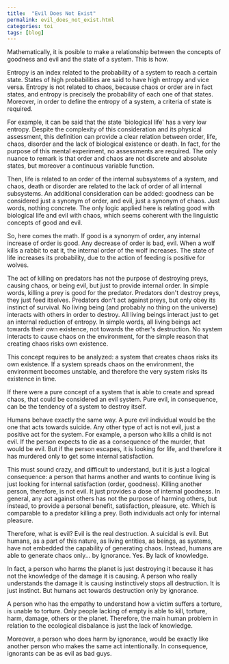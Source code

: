 ```yaml
---
title:  "Evil Does Not Exist"
permalink: evil_does_not_exist.html
categories: toi
tags: [blog]
---
```

Mathematically, it is posible to make a relationship between the concepts of goodness and evil and the state of a system. This is how.

Entropy is an index related to the probability of a system to reach a certain state. States of high probabilities are said to have high entropy and vice versa. Entropy is not related to chaos, because chaos or order are in fact states, and entropy is precisely the probability of each one of that states. Moreover, in order to define the entropy of a system, a criteria of state is required.

For example, it can be said that the state 'biological life' has a very low entropy. Despite the complexity of this consideration and its physical assessment, this definition can provide a clear relation between order, life, chaos, disorder and the lack of biological existence or death. In fact, for the purpose of this mental experiment, no assessments are required. The only nuance to remark is that order and chaos are not discrete and absolute states, but moreover a continuous variable function.

Then, life is related to an order of the internal subsystems of a system, and chaos, death or disorder are related to the lack of order of all internal subsystems. An additional consideration can be added: goodness can be considered just a synonym of order, and evil, just a synonym of chaos. Just words, nothing concrete. The only logic applied here is relating good with biological life and evil with chaos, which seems coherent with the linguistic concepts of good and evil.

So, here comes the math. If good is a synonym of order, any internal increase of order is good. Any decrease of order is bad, evil. When a wolf kills a rabbit to eat it, the internal order of the wolf increases. The state of life increases its probability, due to the action of feeding is positive for wolves.

The act of killing on predators has not the purpose of destroying preys, causing chaos, or being evil, but just to provide internal order. In simple words, killing a prey is good for the predator. Predators don't destroy preys, they just feed itselves. Predators don't act against preys, but only obey its instinct of survival. No living being (and probably no thing on the universe) interacts with others in order to destroy. All living beings interact just to get an internal reduction of entropy. In simple words, all living beings act towards their own existence, not towards the other's destruction. No system interacts to cause chaos on the environment, for the simple reason that creating chaos risks own existence.

This concept requires to be analyzed: a system that creates chaos risks its own existence. If a system spreads chaos on the environment, the environment becomes unstable, and therefore the very system risks its existence in time.

If there were a pure concept of a system that is able to create and spread chaos, that could be considered an evil system. Pure evil, in consequence, can be the tendency of a system to destroy itself.

Humans behave exactly the same way. A pure evil individual would be the one that acts towards suicide. Any other type of act is not evil, just a positive act for the system. For example, a person who kills a child is not evil. If the person expects to die as a consequence of the murder, that would be evil. But if the person escapes, it is looking for life, and therefore it has murdered only to get some internal satisfaction.

This must sound crazy, and difficult to understand, but it is just a logical consequence: a person that harms another and wants to continue living is just looking for internal satisfaction (order, goodness). Killing another person, therefore, is not evil. It just provides a dose of internal goodness. In general, any act against others has not the purpose of harming others, but instead, to provide a personal benefit, satisfaction, pleasure, etc. Which is comparable to a predator killing a prey. Both individuals act only for internal pleasure.

Therefore, what is evil? Evil is the real destruction. A suicidal is evil. But humans, as a part of this nature, as living entities, as beings, as systems, have not embedded the capability of generating chaos. Instead, humans are able to generate chaos only... by ignorance. Yes. By lack of knowledge.

In fact, a person who harms the planet is just destroying it because it has not the knowledge of the damage it is causing. A person who really understands the damage it is causing instinctively stops all destruction. It is just instinct. But humans act towards destruction only by ignorance.

A person who has the empathy to understand how a victim suffers a torture, is unable to torture. Only people lacking of empty is able to kill, torture, harm, damage, others or the planet. Therefore, the main human problem in relation to the ecological disbalance is just the lack of knowledge.

Moreover, a person who does harm by ignorance, would be exactly like another person who makes the same act intentionally. In consequence, ignorants can be as evil as bad guys.

